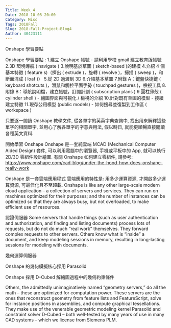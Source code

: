 ```yaml
---
Title: Week 4
Date: 2018-10-05 20:00
Category: Misc
Tags: 2018Fall
Slug: 2018-Fall-Project-Blog4
Author: 40423111
---
```


Onshape 學習要點 

<!-- PELICAN_END_SUMMARY -->

Onshape 學習要點 :
1.建立 Onshape 帳號 - 請利用學校 gmail 建立教育版帳號
2.3D 環境導航 ( navigate )
3.說明基於草圖 ( sketch-based )的建模
4.介紹 4 個基本特徵 ( feature s)（擠出 ( extrude )，旋轉 ( revolve )，掃描 ( sweep )，和斷面混成 ( loaf )）
5.從 2D 過渡到 3D
6.介紹基本草圖
7.附錄 A：鍵盤快捷鍵 ( keyboard shotcuts )，滑鼠和觸控平面手勢 ( touchpad gestures )，檢視工具
8.附錄 B：導航說明檔，建立帳號，訂閱計劃 ( subscription plans )
9.圓柱薄殼 ( cylinder shell ) - 繪圖界面與可視化 / 檢視的介紹
10.針對既有草圖的模型 - 接續建立特徵
11.現存公用模型 (public models) - 如何搜尋並復製到工作區 ( workspace )

只要逐一閱讀 Onshape 教學文件,  從各單字的英英字典查詢中, 找出用來解釋這些單字的相關單字, 並用心了解各單字的字意與用法, 假以時日, 就能更順暢直接閱讀各種英文資料.

開始學習 Onshape
Onshape 是一套純雲端 MCAD (Mechanical Computer Aided Design) 套件, 可以利用電腦中的瀏覽器, 手機或平板中的 App, 就可以執行 2D/3D 零組件設計繪圖.
有關 Onshape 如何建立零組件, 請參考:
https://www.onshape.com/cad-blog/under-the-hood-how-does-onshape-really-work 

Onshape 是一套雲端應用程式
雲端應用的特性是: 用多少運算資源, 才開啟多少運算資源, 可最佳化且不至超載.
Onshape is like any other large-scale modern cloud application – a collection of servers and services. They can run on machines optimized for their purposes; and the number of instances can be optimized so that they are always busy, but not overloaded, to make efficient use of resources.

認證伺服器
Some servers that handle things (such as user authentication and authorization, and finding and listing documents) process lots of requests, but do not do much “real work” themselves. They forward complex requests to other servers. Others know what is “inside” a document, and keep modeling sessions in memory, resulting in long-lasting sessions for modeling with documents.

幾何運算伺服器

Onshape 的幾何模擬核心採用 Parasolid

Onshape 採用 D-Cubed 解繪圖過程中的幾何約束條件

Others, the admittedly unimaginatively named “geometry servers,” do all the math – these are optimized for computation power. These servers are the ones that reconstruct geometry from feature lists and FeatureScript, solve for instance positions in assemblies, and compute graphical tessellations. They make use of the venerable geometric modeling kernel Parasolid and constraint solver D-Cubed – both well-tested by many years of use in many CAD systems – which we license from Siemens PLM.


